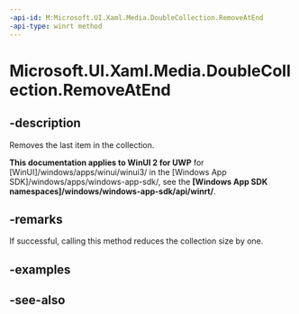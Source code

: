 ```yaml
---
-api-id: M:Microsoft.UI.Xaml.Media.DoubleCollection.RemoveAtEnd
-api-type: winrt method
---
```


<!-- Method syntax
public void RemoveAtEnd()
-->

# Microsoft.UI.Xaml.Media.DoubleCollection.RemoveAtEnd

## -description
Removes the last item in the collection.

**This documentation applies to WinUI 2 for UWP** for [WinUI]/windows/apps/winui/winui3/ in the [Windows App SDK]/windows/apps/windows-app-sdk/, see the **[Windows App SDK namespaces]/windows/windows-app-sdk/api/winrt/**.

## -remarks
If successful, calling this method reduces the collection size by one.

## -examples

## -see-also

